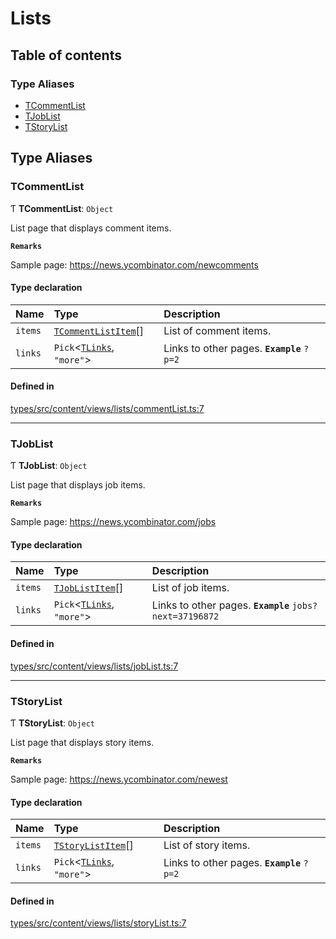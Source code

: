 # Lists

## Table of contents

### Type Aliases

- [TCommentList](Lists.md#tcommentlist)
- [TJobList](Lists.md#tjoblist)
- [TStoryList](Lists.md#tstorylist)

## Type Aliases

### TCommentList

Ƭ **TCommentList**: `Object`

List page that displays comment items.

**`Remarks`**

Sample page: https://news.ycombinator.com/newcomments

#### Type declaration

| Name | Type | Description |
| :------ | :------ | :------ |
| `items` | [`TCommentListItem`](Shared.md#tcommentlistitem)[] | List of comment items. |
| `links` | `Pick`<[`TLinks`](Shared.md#tlinks), ``"more"``\> | Links to other pages. **`Example`** ```?p=2``` |

#### Defined in

[types/src/content/views/lists/commentList.ts:7](https://github.com/dan-lovelace/hacker-news-pro/blob/52d9d67/packages/types/src/content/views/lists/commentList.ts#L7)

___

### TJobList

Ƭ **TJobList**: `Object`

List page that displays job items.

**`Remarks`**

Sample page: https://news.ycombinator.com/jobs

#### Type declaration

| Name | Type | Description |
| :------ | :------ | :------ |
| `items` | [`TJobListItem`](Shared.md#tjoblistitem)[] | List of job items. |
| `links` | `Pick`<[`TLinks`](Shared.md#tlinks), ``"more"``\> | Links to other pages. **`Example`** ```jobs?next=37196872``` |

#### Defined in

[types/src/content/views/lists/jobList.ts:7](https://github.com/dan-lovelace/hacker-news-pro/blob/52d9d67/packages/types/src/content/views/lists/jobList.ts#L7)

___

### TStoryList

Ƭ **TStoryList**: `Object`

List page that displays story items.

**`Remarks`**

Sample page: https://news.ycombinator.com/newest

#### Type declaration

| Name | Type | Description |
| :------ | :------ | :------ |
| `items` | [`TStoryListItem`](Shared.md#tstorylistitem)[] | List of story items. |
| `links` | `Pick`<[`TLinks`](Shared.md#tlinks), ``"more"``\> | Links to other pages. **`Example`** ```?p=2``` |

#### Defined in

[types/src/content/views/lists/storyList.ts:7](https://github.com/dan-lovelace/hacker-news-pro/blob/52d9d67/packages/types/src/content/views/lists/storyList.ts#L7)
